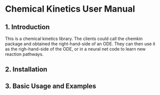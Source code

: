 # Chemical Kinetics User Manual

## 1. Introduction

This is a chemical kinetics library. The clients could call the chemkin package and obtained the right-hand-side of an ODE. They can then use it as the righ-hand-side of the ODE, or in a neural net code to learn new reaction pathways.
 
## 2. Installation

## 3. Basic Usage and Examples

